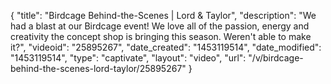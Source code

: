 {
    "title": "Birdcage Behind-the-Scenes | Lord & Taylor",
    "description": "We had a blast at our Birdcage event! We love all of the passion, energy and creativity the concept shop is bringing this season. Weren't able to make it?",
    "videoid": "25895267",
    "date_created": "1453119514",
    "date_modified": "1453119514",
    "type": "captivate",
    "layout": "video",
    "url": "\/v\/birdcage-behind-the-scenes-lord-taylor\/25895267"
}